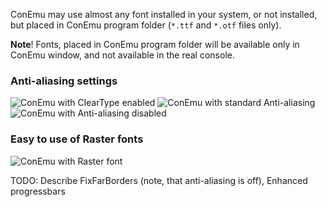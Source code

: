 ﻿ConEmu may use almost any font installed in your system, or not installed, but placed in ConEmu program folder (`*.ttf` and `*.otf` files only).

**Note**! Fonts, placed in ConEmu program folder will be available only in ConEmu window, and not available in the real console.

### Anti-aliasing settings ###
<img src='http://conemu-maximus5.googlecode.com/svn/files/ConEmuFontClearType.png' title='ConEmu with ClearType enabled'>

<img src='http://conemu-maximus5.googlecode.com/svn/files/ConEmuFontStandard.png' title='ConEmu with standard Anti-aliasing'>

<img src='http://conemu-maximus5.googlecode.com/svn/files/ConEmuFontNon.png' title='ConEmu with Anti-aliasing disabled'>

<h3>Easy to use of Raster fonts</h3>
<img src='http://conemu-maximus5.googlecode.com/svn/files/ConEmuFontRaster.png' title='ConEmu with Raster font'>


TODO: Describe FixFarBorders (note, that anti-aliasing is off), Enhanced progressbars
